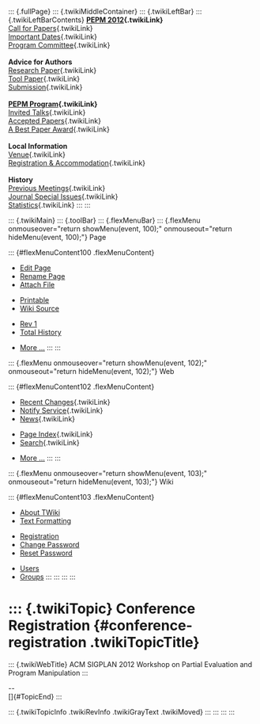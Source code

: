 ::: {.fullPage}
::: {.twikiMiddleContainer}
::: {.twikiLeftBar}
::: {.twikiLeftBarContents}
**[PEPM 2012](WebHome){.twikiLink}**\
[Call for Papers](CallForPapers){.twikiLink}\
[Important Dates](ImportantDates){.twikiLink}\
[Program Committee](ProgramCommittee){.twikiLink}\
\
**Advice for Authors**\
[Research Paper](ResearchPaperAdvice){.twikiLink}\
[Tool Paper](ToolPaperAdvice){.twikiLink}\
[Submission](PaperSubmission){.twikiLink}\
\
**[PEPM Program](Program){.twikiLink}**\
[Invited Talks](InvitedTalks){.twikiLink}\
[Accepted Papers](AcceptedPapers){.twikiLink}\
[A Best Paper Award](ABestPaperAward){.twikiLink}\
\
**Local Information**\
[Venue](WorkshopVenue){.twikiLink}\
[Registration & Accommodation](RegistrationAndAccomodation){.twikiLink}\
\
**History**\
[Previous Meetings](PreviousMeetings){.twikiLink}\
[Journal Special Issues](SpecialIssues){.twikiLink}\
[Statistics](HistoricalStatistics){.twikiLink}
:::
:::

::: {.twikiMain}
::: {.toolBar}
::: {.flexMenuBar}
::: {.flexMenu onmouseover="return showMenu(event, 100);" onmouseout="return hideMenu(event, 100);"}
Page

::: {#flexMenuContent100 .flexMenuContent}
-   [Edit
    Page](http://www.program-transformation.org/edit/PEPM12/ConferenceRegistration?t=1536828966)
-   [Rename
    Page](http://www.program-transformation.org/rename/PEPM12/ConferenceRegistration)
-   [Attach
    File](http://www.program-transformation.org/attach/PEPM12/ConferenceRegistration)

<!-- -->

-   [Printable](http://www.program-transformation.org/view/PEPM12/ConferenceRegistration?skin=print.pattern)
-   [Wiki
    Source](http://www.program-transformation.org/view/PEPM12/ConferenceRegistration?skin=text&raw=on&contenttype=text/plain)

<!-- -->

-   [Rev
    1](http://www.program-transformation.org/view/PEPM12/ConferenceRegistration?rev=1.1)
-   [Total
    History](http://www.program-transformation.org/rdiff/PEPM12/ConferenceRegistration)

<!-- -->

-   [More
    \...](http://www.program-transformation.org/oops/PEPM12/ConferenceRegistration?template=oopsmore&param1=1.1&param2=1.1)
:::
:::

::: {.flexMenu onmouseover="return showMenu(event, 102);" onmouseout="return hideMenu(event, 102);"}
Web

::: {#flexMenuContent102 .flexMenuContent}
-   [Recent Changes](WebChanges){.twikiLink}
-   [Notify Service](WebNotify){.twikiLink}
-   [News](WebNews){.twikiLink}

<!-- -->

-   [Page Index](WebIndex){.twikiLink}
-   [Search](WebSearch){.twikiLink}

<!-- -->

-   [More
    \...](http://www.program-transformation.org/oops/PEPM12/ConferenceRegistration?template=oopsmore&param1=1.1&param2=1.1)
:::
:::

::: {.flexMenu onmouseover="return showMenu(event, 103);" onmouseout="return hideMenu(event, 103);"}
Wiki

::: {#flexMenuContent103 .flexMenuContent}
-   [About
    TWiki](http://www.program-transformation.org/view/TWiki/WebHome)
-   [Text
    Formatting](http://www.program-transformation.org/view/TWiki/TextFormattingRules)

<!-- -->

-   [Registration](http://www.program-transformation.org/view/TWiki/TWikiRegistration)
-   [Change
    Password](http://www.program-transformation.org/view/TWiki/ChangePassword)
-   [Reset
    Password](http://www.program-transformation.org/view/TWiki/ResetPassword)

<!-- -->

-   [Users](http://www.program-transformation.org/view/Main/TWikiUsers)
-   [Groups](http://www.program-transformation.org/view/Main/TWikiGroups)
:::
:::
:::
:::

::: {.twikiTopic}
Conference Registration {#conference-registration .twikiTopicTitle}
=======================

::: {.twikiWebTitle}
ACM SIGPLAN 2012 Workshop on Partial Evaluation and Program Manipulation
:::

\--\
[]{#TopicEnd}
:::

::: {.twikiTopicInfo .twikiRevInfo .twikiGrayText .twikiMoved}
:::
:::
:::
:::
